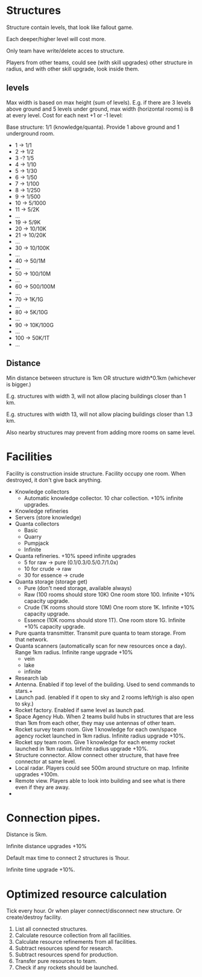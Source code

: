 

# Structures

Structure contain levels, that look like fallout game.

Each deeper/higher level will cost more.

Only team have write/delete acces to structure. 

Players from other teams, could see (with skill upgrades) other structure in radius, and with other skill upgrade, look inside them.


## levels

Max width is based on max height (sum of levels). E.g. if there are 3 levels above ground and 5 levels under ground, max width (horizontal rooms) is 8 at every level.
Cost for each next +1 or -1 level:

Base structure: 1/1 (knowledge/quanta). Provide 1 above ground and 1 underground room.

* 1 -> 1/1
* 2 -> 1/2
* 3 -? 1/5
* 4 -> 1/10
* 5 -> 1/30
* 6 -> 1/50
* 7 -> 1/100
* 8 -> 1/250
* 9 -> 1/500
* 10 -> 5/1000
* 11 -> 5/2K
* ...
* 19 -> 5/9K
* 20 -> 10/10K
* 21 -> 10/20K
* ...
* 30 -> 10/100K
* ...
* 40 -> 50/1M
* ...
* 50 -> 100/10M
* ...
* 60 -> 500/100M
* ...
* 70 -> 1K/1G
* ...
* 80 -> 5K/10G
* ...
* 90 -> 10K/100G
* ...
* 100 -> 50K/1T
* ...


## Distance

Min distance between structure is 1km OR structure width*0.1km (whichever is bigger.) 

E.g. structures  with width 3, will not allow placing buildings closer than 1 km.

E.g. structures  with width 13, will not allow placing buildings closer than 1.3 km. 

Also nearby structures may prevent from adding more rooms on same level.

# Facilities

Facility is construction inside structure. Facility occupy one room. When destroyed, it don't give back anything.

* Knowledge collectors
  * Automatic knowledge collector. 10 char collection. +10% infinite upgrades. 
* Knowledge refineries
* Servers (store knowledge)
* Quanta collectors
  * Basic
  * Quarry
  * Pumpjack
  * Infinite
* Quanta refineries. +10% speed infinite upgrades
  * 5 for raw -> pure (0.1/0.3/0.5/0.7/1.0x)
  * 10 for crude -> raw 
  * 30 for essence -> crude
* Quanta storage (storage get)
  * Pure (don't need storage, available always)
  * Raw (100 rooms should store 10K) One room store 100. Infinite +10% capacity upgrade. 
  * Crude (1K rooms should store 10M) One room store 1K. Infinite +10% capacity upgrade. 
  * Essence (10K rooms should store 1T). One room store 1G. Infinite +10% capacity upgrade.
* Pure quanta transmitter. Transmit pure quanta to team storage. From that network.
* Quanta scanners (automatically scan for new resources once a day). Range 1km radius. Infinite range upgrade +10%
  * vein
  * lake
  * infinite
* Research lab
* Antenna. Enabled if top level of the building. Used to send commands to stars.+
* Launch pad. (enabled if it open to sky and 2 rooms left/righ is also open to sky.)
* Rocket factory. Enabled if same level as launch pad.
* Space Agency Hub. When 2 teams build hubs in structures that are less than 1km from each other, they may use antennas of other team.
* Rocket survey team room. Give 1 knowledge for each own/space agency rocket launched in 1km radius. Infinite radius upgrade +10%.
* Rocket spy team room. Give 1 knowledge for each enemy rocket launched in 1km radius. Infinite radius upgrade +10%. 
* Structure connector. Allow connect other structure, that have free connector at same level.
* Local radar. Players could see 500m around structure on map. Infinite upgrades +100m.
* Remote view. Players able to look into building and see what is there even if they are away.
* 

# Connection pipes.

Distance is 5km. 

Infinite distance upgrades +10% 

Default max time to connect 2 structures is 1hour. 

Infinite time upgrade +10%.

# Optimized resource calculation

Tick every hour. Or when player connect/disconnect new structure. Or create/destroy facility.

1. List all connected structures.
1. Calculate resource collection from all facilities.
1. Calculate resource refinements from all facilities.
1. Subtract resources spend for research.
1. Subtract resources spend for production.
1. Transfer pure resources to team.
1. Check if any rockets should be launched.